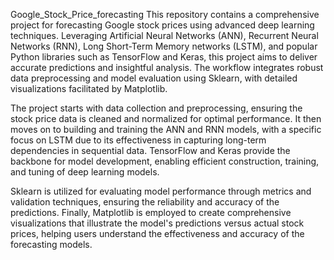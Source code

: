 Google_Stock_Price_forecasting
This repository contains a comprehensive project for forecasting Google stock prices using advanced deep learning techniques. Leveraging Artificial Neural Networks (ANN), Recurrent Neural Networks (RNN), Long Short-Term Memory networks (LSTM), and popular Python libraries such as TensorFlow and Keras, this project aims to deliver accurate predictions and insightful analysis. The workflow integrates robust data preprocessing and model evaluation using Sklearn, with detailed visualizations facilitated by Matplotlib.

The project starts with data collection and preprocessing, ensuring the stock price data is cleaned and normalized for optimal performance. It then moves on to building and training the ANN and RNN models, with a specific focus on LSTM due to its effectiveness in capturing long-term dependencies in sequential data. TensorFlow and Keras provide the backbone for model development, enabling efficient construction, training, and tuning of deep learning models.

Sklearn is utilized for evaluating model performance through metrics and validation techniques, ensuring the reliability and accuracy of the predictions. Finally, Matplotlib is employed to create comprehensive visualizations that illustrate the model's predictions versus actual stock prices, helping users understand the effectiveness and accuracy of the forecasting models.
